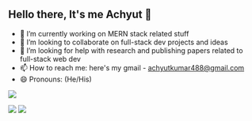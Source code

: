 ## Hello there, It's me Achyut 👋
- 🔭 I’m currently working on MERN stack related stuff
- 👯 I’m looking to collaborate on full-stack dev projects and ideas
- 🤔 I’m looking for help with research and publishing papers related to full-stack web dev
- 📫 How to reach me: here's my gmail - achyutkumar488@gmail.com
- 😄 Pronouns: (He/His)


 <img src="https://github-readme-stats.vercel.app/api?username=Sloth-Panda&&show_icons=true&count_private=true&title_color=ffffff&icon_color=bb2acf&text_color=daf7dc&bg_color=151515">

 [ <img src="https://img.shields.io/badge/LinkedIn-0077B5?style=for-the-badge&logo=linkedin&logoColor=white">](https://www.linkedin.com/in/achyut-kumar-panda-22967a19a/)
 [<img src="https://img.shields.io/badge/Discord-7289DA?style=for-the-badge&logo=discord&logoColor=white">](https://discord.com/channels/792371177502801950/792371177502801953)
 
